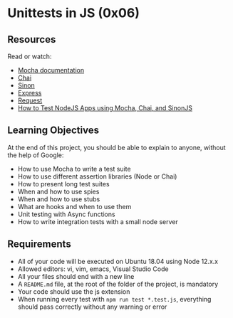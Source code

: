 # Unittests in JS (0x06)

## Resources
Read or watch:

- [Mocha documentation](link_to_mocha_documentation)
- [Chai](link_to_chai)
- [Sinon](link_to_sinon)
- [Express](link_to_express)
- [Request](link_to_request)
- [How to Test NodeJS Apps using Mocha, Chai, and SinonJS](link_to_test_nodejs_apps)
  
## Learning Objectives
At the end of this project, you should be able to explain to anyone, without the help of Google:

- How to use Mocha to write a test suite
- How to use different assertion libraries (Node or Chai)
- How to present long test suites
- When and how to use spies
- When and how to use stubs
- What are hooks and when to use them
- Unit testing with Async functions
- How to write integration tests with a small node server

## Requirements
- All of your code will be executed on Ubuntu 18.04 using Node 12.x.x
- Allowed editors: vi, vim, emacs, Visual Studio Code
- All your files should end with a new line
- A `README.md` file, at the root of the folder of the project, is mandatory
- Your code should use the js extension
- When running every test with `npm run test *.test.js`, everything should pass correctly without any warning or error